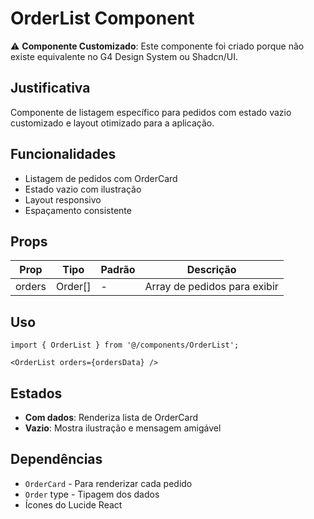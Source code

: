 # OrderList Component

⚠️ **Componente Customizado**: Este componente foi criado porque não existe equivalente no G4 Design System ou Shadcn/UI.

## Justificativa
Componente de listagem específico para pedidos com estado vazio customizado e layout otimizado para a aplicação.

## Funcionalidades
- Listagem de pedidos com OrderCard
- Estado vazio com ilustração
- Layout responsivo
- Espaçamento consistente

## Props
| Prop | Tipo | Padrão | Descrição |
|------|------|--------|-----------|
| orders | Order[] | - | Array de pedidos para exibir |

## Uso
```tsx
import { OrderList } from '@/components/OrderList';

<OrderList orders={ordersData} />
```

## Estados
- **Com dados**: Renderiza lista de OrderCard
- **Vazio**: Mostra ilustração e mensagem amigável

## Dependências
- `OrderCard` - Para renderizar cada pedido
- `Order` type - Tipagem dos dados
- Ícones do Lucide React